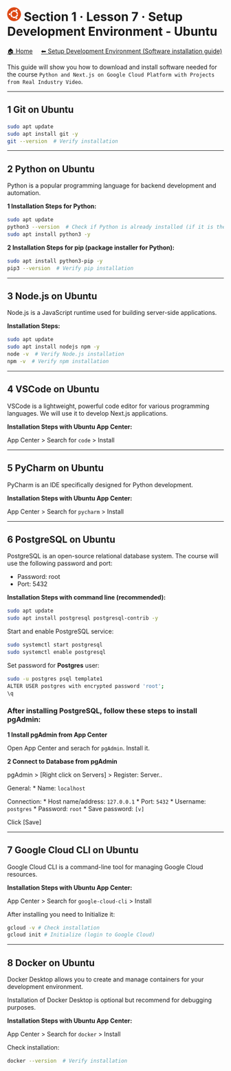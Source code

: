 # ![Ubuntu](https://github.com/ditlef9/python-nextjs-postgresql-devsecops-gcp/blob/main/_docs/ubuntu-32x32.png)  Section 1 · Lesson 7 · Setup Development Environment - Ubuntu 

[🏠 Home](../../)
&nbsp; &nbsp;
[⬅ Setup Development Environment (Software installation guide)](../../#%EF%B8%8F-2-setup-development-environment-software-installation-guide)

This guide will show you how to download and install software needed for the course
`Python and Next.js on Google Cloud Platform with Projects from Real Industry Video`.

---

## 1 Git on Ubuntu

```bash
sudo apt update
sudo apt install git -y
git --version  # Verify installation
```

---

## 2 Python on Ubuntu

Python is a popular programming language for backend development and automation.

**1 Installation Steps for Python:**

```bash
sudo apt update
python3 --version  # Check if Python is already installed (if it is then you do not need to install it)
sudo apt install python3 -y
```

**2 Installation Steps for pip (package installer for Python):**

```bash
sudo apt install python3-pip -y
pip3 --version  # Verify pip installation
```

---

## 3 Node.js on Ubuntu

Node.js is a JavaScript runtime used for building server-side applications.


**Installation Steps:**

```bash
sudo apt update
sudo apt install nodejs npm -y
node -v  # Verify Node.js installation
npm -v  # Verify npm installation
```

---

## 4 VSCode on Ubuntu

VSCode is a lightweight, powerful code editor for various programming languages. We will use it to develop Next.js applications.

**Installation Steps with Ubuntu App Center:**

App Center > Search for `code` > Install


---

## 5 PyCharm on Ubuntu


PyCharm is an IDE specifically designed for Python development.

**Installation Steps with Ubuntu App Center:**

App Center > Search for `pycharm` > Install



---

## 6 PostgreSQL on Ubuntu

PostgreSQL is an open-source relational database system. The course will use the following password and port:

* Password: root
* Port: 5432


**Installation Steps with command line (recommended):**
```bash
sudo apt update
sudo apt install postgresql postgresql-contrib -y
```

Start and enable PostgreSQL service:
```bash
sudo systemctl start postgresql
sudo systemctl enable postgresql
```

Set password for **Postgres** user:
```bash
sudo -u postgres psql template1
ALTER USER postgres with encrypted password 'root';
\q
```


### After installing PostgreSQL, follow these steps to install pgAdmin:


**1 Install pgAdmin from App Center**

Open App Center and serach for `pgAdmin`. Install it.

**2 Connect to Database from pgAdmin**

pgAdmin > [Right click on Servers] > Register: Server..

General:
    * Name: `localhost`

Connection:
    * Host name/address: `127.0.0.1`
    * Port: `5432`
    * Username: `postgres`
    * Password: `root`
    * Save password: `[v]`

Click [Save]


---

## 7 Google Cloud CLI on Ubuntu

Google Cloud CLI is a command-line tool for managing Google Cloud resources.

**Installation Steps with Ubuntu App Center:**

App Center > Search for `google-cloud-cli` > Install

After installing you need to Initialize it:

```bash
gcloud -v # Check installation
gcloud init # Initialize (login to Google Cloud)
```


---

## 8 Docker on Ubuntu


Docker Desktop allows you to create and manage containers for your development environment.

Installation of Docker Desktop is optional but recommend for debugging purposes.


**Installation Steps with Ubuntu App Center:**

App Center > Search for `docker` > Install

Check installation:

```bash
docker --version  # Verify installation
```